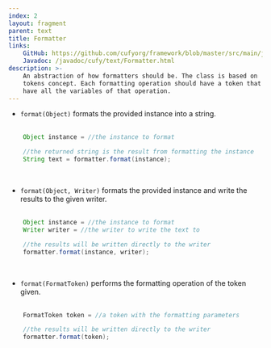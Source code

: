 ```yaml
---
index: 2
layout: fragment
parent: text
title: Formatter
links:
    GitHub: https://github.com/cufyorg/framework/blob/master/src/main/java/cufy/text/Formatter.java
    Javadoc: /javadoc/cufy/text/Formatter.html
description: >-
    An abstraction of how formatters should be. The class is based on
    tokens concept. Each formatting operation should have a token that
    have all the variables of that operation.
---
```


- `format(Object)` formats the provided instance into a string.
<br><br>
```java 
    Object instance = //the instance to format

    //the returned string is the result from formatting the instance
    String text = formatter.format(instance);
```
<br>

- `format(Object, Writer)` formats the provided instance and write the
results to the given writer.
<br><br>
```java 
    Object instance = //the instance to format
    Writer writer = //the writer to write the text to

    //the results will be written directly to the writer
    formatter.format(instance, writer);
```
<br>

- `format(FormatToken)` performs the formatting operation of the token
given.
<br><br>
```java 
    FormatToken token = //a token with the formatting parameters

    //the results will be written directly to the writer
    formatter.format(token);
```